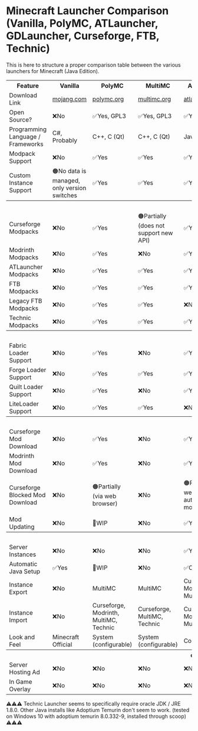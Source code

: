# Minecraft Launcher Comparison (Vanilla, PolyMC, ATLauncher, GDLauncher, Curseforge, FTB, Technic)

This is here to structure a proper comparison table between the various launchers for Minecraft (Java Edition).

<table>
    <tr>
        <th>Feature</th>
        <th>Vanilla</th>
        <th>PolyMC</th>
        <th>MultiMC</th>
        <th>ATLauncher</th>
        <th>GDLauncher</th>
        <th>Curseforge</th>
        <th>FTB App</th>
        <th>Technic</th>
        <th>Old Vanilla</th>
    </tr>
    <tr>
        <td>Download Link</td>
        <td><a href="https://launcher.mojang.com/download/">mojang.com</a></td>
        <td><a href="https://polymc.org/download/">polymc.org</a></td>
        <td><a href="https://multimc.org/#Download">multimc.org</a></td>
        <td><a href="https://atlauncher.com/downloads">atlauncher.com</a></td>
        <td><a href="https://gdevs.io/#downloadContainer">gdevs.io</a></td>
        <td><a href="https://download.curseforge.com/">curseforge.com</a></td>
        <td><a href="https://www.feed-the-beast.com/app">feed-the-beast.com</a></td>
        <td><a href="https://www.technicpack.net/download">technicpack.net</a></td>
        <td><a href="https://launcher.mojang.com/download/">mojang.com</a></td>
    </tr>
    <tr>
        <td>Open Source?</td>
        <td>❌No</td>
        <td>✅Yes, GPL3</td>
        <td>✅Yes, GPL3</td>
        <td>✅Yes, GPL3</td>
        <td>✅Yes, GPL3</td>
        <td>❌No</td>
        <td>❌No</td>
        <td>❌No</td>
        <td>❌No</td>
    </tr>
    <tr>
        <td>Programming Language / Frameworks</td>
        <td>C#, Probably</td>
        <td>C++, C (Qt)</td>
        <td>C++, C (Qt)</td>
        <td>Java</td>
        <td>Web (HTML, JS, CSS)</td>
        <td>Overwolf</td>
        <td>Overwolf</td>
        <td>Java</td>
        <td>Java (AWT, Swing)</td>
    </tr>
    <tr>
        <td>Modpack Support</td>
        <td>❌No</td>
        <td>✅Yes</td>
        <td>✅Yes</td>
        <td>✅Yes</td>
        <td>✅Yes</td>
        <td>✅Yes</td>
        <td>✅Yes</td>
        <td>✅Yes</td>
        <td>❌No</td>
    </tr>
    <tr>
        <td>Custom Instance Support</td>
        <td>🟠No data is managed, only version switches</td>
        <td>✅Yes</td>
        <td>✅Yes</td>
        <td>✅Yes</td>
        <td>✅Yes</td>
        <td>?</td>
        <td>❌No</td>
        <td>❌No</td>
        <td>🟠No data is managed, only version switches</td>
    </tr>
    <tr>
        <th colspan=10>Modpacks</th>
    </tr>
    <tr>
        <td>Curseforge Modpacks</td>
        <td>❌No</td>
        <td>✅Yes</td>
        <td>🟠Partially (does not support new API)</td>
        <td>✅Yes</td>
        <td>✅Yes</td>
        <td>✅Yes</td>
        <td>✅Yes</td>
        <td>?</td>
        <td>❌No</td>
    </tr>
    <tr>
        <td>Modrinth Modpacks</td>
        <td>❌No</td>
        <td>✅Yes</td>
        <td>❌No</td>
        <td>✅Yes</td>
        <td>❌No</td>
        <td>?</td>
        <td>❌No</td>
        <td>?</td>
        <td>❌No</td>
    </tr>
    <tr>
        <td>ATLauncher Modpacks</td>
        <td>❌No</td>
        <td>✅Yes</td>
        <td>✅Yes</td>
        <td>✅Yes</td>
        <td>❌No</td>
        <td>?</td>
        <td>❌No</td>
        <td>?</td>
        <td>❌No</td>
    </tr>
    <tr>
        <td>FTB Modpacks</td>
        <td>❌No</td>
        <td>✅Yes</td>
        <td>✅Yes</td>
        <td>✅Yes</td>
        <td>✅Yes</td>
        <td>?</td>
        <td>✅Yes</td>
        <td>?</td>
        <td>❌No</td>
    </tr>
    <tr>
        <td>Legacy FTB Modpacks</td>
        <td>❌No</td>
        <td>✅Yes</td>
        <td>✅Yes</td>
        <td>❌No</td>
        <td>❌No</td>
        <td>?</td>
        <td>✅Yes</td>
        <td>?</td>
        <td>❌No</td>
    </tr>
    <tr>
        <td>Technic Modpacks</td>
        <td>❌No</td>
        <td>✅Yes</td>
        <td>✅Yes</td>
        <td>✅Yes</td>
        <td>❌No</td>
        <td>?</td>
        <td>❌No</td>
        <td>✅Yes</td>
        <td>❌No</td>
    </tr>
    <tr>
        <th colspan=10>Mod Loaders</th>
    </tr>
    <tr>
        <td>Fabric Loader Support</td>
        <td>❌No</td>
        <td>✅Yes</td>
        <td>❌No</td>
        <td>✅Yes</td>
        <td>✅Yes</td>
        <td>?</td>
        <td>❌No</td>
        <td>?</td>
        <td>❌No</td>
    </tr>
    <tr>
        <td>Forge Loader Support</td>
        <td>❌No</td>
        <td>✅Yes</td>
        <td>✅Yes</td>
        <td>✅Yes</td>
        <td>✅Yes</td>
        <td>?</td>
        <td>❌No</td>
        <td>?</td>
        <td>❌No</td>
    </tr>
    <tr>
        <td>Quilt Loader Support</td>
        <td>❌No</td>
        <td>✅Yes</td>
        <td>❌No</td>
        <td>✅Yes</td>
        <td>❌No</td>
        <td>?</td>
        <td>❌No</td>
        <td>?</td>
        <td>❌No</td>
    </tr>
    <tr>
        <td>LiteLoader Support</td>
        <td>❌No</td>
        <td>✅Yes</td>
        <td>✅Yes</td>
        <td>❌No</td>
        <td>❌No</td>
        <td>?</td>
        <td>❌No</td>
        <td>?</td>
        <td>❌No</td>
    </tr>
    <tr>
        <th colspan=10>Mods</th>
    </tr>
    <tr>
        <td>Curseforge Mod Download</td>
        <td>❌No</td>
        <td>✅Yes</td>
        <td>❌No</td>
        <td>✅Yes</td>
        <td>✅Yes</td>
        <td>✅Yes</td>
        <td>✅Yes</td>
        <td>?</td>
        <td>❌No</td>
    </tr>
    <tr>
        <td>Modrinth Mod Download</td>
        <td>❌No</td>
        <td>✅Yes</td>
        <td>❌No</td>
        <td>✅Yes</td>
        <td>❌No</td>
        <td>❌No</td>
        <td>❌No</td>
        <td>?</td>
        <td>❌No</td>
    </tr>
    <tr>
        <td>Curseforge Blocked Mod Download</td>
        <td>❌No</td>
        <td>🟠Partially (via web browser)</td>
        <td>❌No</td>
        <td>🟠Partially (via web browser, automatically moves mod)</td>
        <td>✅Yes (by using standard browser user agent)</td>
        <td>✅Yes</td>
        <td>🚧Yes, but not functional</td>
        <td>?</td>
        <td>❌No</td>
    </tr>
    <tr>
        <td>Mod Updating</td>
        <td>❌No</td>
        <td>🚧WIP</td>
        <td>❌No</td>
        <td>✅Yes</td>
        <td>✅Yes</td>
        <td>?</td>
        <td>❌No</td>
        <td>?</td>
        <td>❌No</td>
    </tr>
    <tr>
        <th colspan=10>Misc</th>
    </tr>
    <tr>
        <td>Server Instances</td>
        <td>❌No</td>
        <td>❌No</td>
        <td>❌No</td>
        <td>✅Yes</td>
        <td>❌No</td>
        <td>?</td>
        <td>?</td>
        <td>?</td>
        <td>❌No</td>
    </tr>
    <tr>
        <td>Automatic Java Setup</td>
        <td>✅Yes</td>
        <td>🚧WIP</td>
        <td>❌No</td>
        <td>✅Optional</td>
        <td>✅Optioinal</td>
        <td>?</td>
        <td>?</td>
        <td>?</td>
        <td>✅Yes</td>
    </tr>
    <tr>
        <td>Instance Export</td>
        <td>❌No</td>
        <td>MultiMC</td>
        <td>MultiMC</td>
        <td>Curseforge, Modrinth, MultiMC</td>
        <td>Curseforge</td>
        <td>?</td>
        <td>?</td>
        <td>?</td>
        <td>❌No</td>
    </tr>
    <tr>
        <td>Instance Import</td>
        <td>❌No</td>
        <td>Curseforge, Modrinth, MultiMC, Technic</td>
        <td>Curseforge, MultiMC, Technic</td>
        <td>Curseforge, Modrinth, MultiMC</td>
        <td>Curseforge</td>
        <td>?</td>
        <td>?</td>
        <td>?</td>
        <td>❌No</td>
    </tr>
    <tr>
        <td>Look and Feel</td>
        <td>Minecraft Official</td>
        <td>System (configurable)</td>
        <td>System (configurable)</td>
        <td>Configurable</td>
        <td>Custom</td>
        <td>Custom</td>
        <td>Custom</td>
        <td>Custom</td>
        <td>System (mostly)</td>
    </tr>
    <tr>
        <th colspan=9>other Bloat</th>
    </tr>
    <tr>
        <td>Server Hosting Ad</td>
        <td>❌No</td>
        <td>❌No</td>
        <td>❌No</td>
        <td>❌No</td>
        <td>✅Yes</td>
        <td>?</td>
        <td>?</td>
        <td>?</td>
        <td>❌No</td>
    </tr>
    <tr>
        <td>In Game Overlay</td>
        <td>❌No</td>
        <td>❌No</td>
        <td>❌No</td>
        <td>❌No</td>
        <td>❌No</td>
        <td>✅Yes</td>
        <td>✅Yes</td>
        <td>❌No</td>
        <td>❌No</td>
    </tr>
</table>

⚠️⚠️⚠️ Technic Launcher seems to specifically require oracle JDK / JRE 1.8.0. Other Java installs like Adoptium Temurin don't seem to work. (tested on Windows 10 with adoptium temurin 8.0.332-9, installed through scoop) ⚠️⚠️⚠️